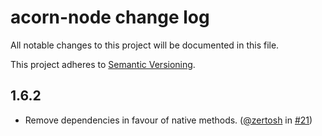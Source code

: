 # acorn-node change log

All notable changes to this project will be documented in this file.

This project adheres to [Semantic Versioning](http://semver.org/).

## 1.6.2
* Remove dependencies in favour of native methods. ([@zertosh](https://github.com/zertosh) in [#21](https://github.com/substack/node-shell-quote/pull/21))

